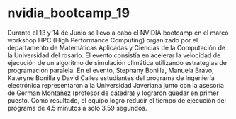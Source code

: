 # nvidia_bootcamp_19
Durante el 13 y 14 de Junio se llevo a cabo el NVIDIA bootcamp en el marco workshop HPC (High Performance Computing) organizado por el departamento de Matemáticas Aplicadas y Ciencias de la Computación de la Universidad del rosario.  El evento consistía en acelerar la velocidad de ejecución de un algoritmo de simulación climática utilizando estrategias de programación paralela.  En el evento, Stephany Bonilla, Manuela Bravo, Kateryne Bonilla y David Calles estudiantes del programa de Ingeniería electrónica representaron a la Universidad Javeriana junto con la asesoría de German Montañez (profesor de cátedra) y lograron quedar en primer puesto. Como resultado, el equipo logro reducir el tiempo de ejecución del programa de 4.5 minutos a solo 3.59 segundos.
